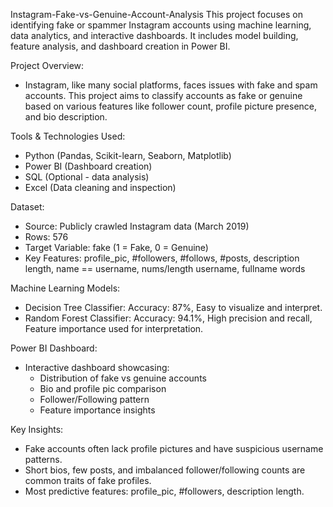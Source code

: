 Instagram-Fake-vs-Genuine-Account-Analysis
This project focuses on identifying fake or spammer Instagram accounts using machine learning, data analytics, and interactive dashboards. It includes model building, feature analysis, and dashboard creation in Power BI.

Project Overview:
 - Instagram, like many social platforms, faces issues with fake and spam accounts. This project aims to classify accounts as fake or genuine based on various features like follower count, profile picture presence, and bio description.

Tools & Technologies Used:
 - Python (Pandas, Scikit-learn, Seaborn, Matplotlib)
 - Power BI (Dashboard creation)
 - SQL (Optional - data analysis)
 - Excel (Data cleaning and inspection)

Dataset:
 - Source: Publicly crawled Instagram data (March 2019)
 - Rows: 576
 - Target Variable: fake (1 = Fake, 0 = Genuine)
 - Key Features: profile_pic, #followers, #follows, #posts, description length, name == username, nums/length username, fullname words

 Machine Learning Models:
  - Decision Tree Classifier: Accuracy: 87%, Easy to visualize and interpret.
  - Random Forest Classifier: Accuracy: 94.1%, High precision and recall, Feature importance used for interpretation.

Power BI Dashboard:
 - Interactive dashboard showcasing:
    - Distribution of fake vs genuine accounts
    - Bio and profile pic comparison
    - Follower/Following pattern
    - Feature importance insights
  
Key Insights:
 - Fake accounts often lack profile pictures and have suspicious username patterns.
 - Short bios, few posts, and imbalanced follower/following counts are common traits of fake profiles.
 - Most predictive features: profile_pic, #followers, description length.

